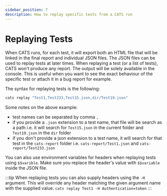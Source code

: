 ```yaml
---
sidebar_position: 7
description: How to replay specific tests from a CATS run
---
```


# Replaying Tests

When CATS runs, for each test, it will export both an HTML file that will be linked in the final report and individual JSON files. The JSON files can be used to replay tests at later times.
When replaying a test (or a list of tests), CATS won't produce any report. The output will be solely available in the console.
This is useful when you want to see the exact behaviour of the specific test or attach it in a bug report for example.

The syntax for replaying tests is the following:

```bash
cats replay "Test1,Test233,Test15.json,dir/Test19.json"
```

Some notes on the above example:
- test names can be separated by comma `,`
- if you provide a `.json` extension to a test name, that file will be search as a path i.e. it will search for `Test15.json` in the current folder and `Test19.json` in the `dir` folder
- if you don't provide a json extension to a test name, it will search for that test in the `cats-report` folder i.e. `cats-report/Test1.json` and `cats-report/Test233.json`

You can also use environment variables for headers when replaying tests using `$$varible`. Make sure you replace the header's value with `$$variable` inside the JSON file.

:::tip
When replaying tests you can also supply headers using the `-H` argument. This will override any header matching the given argument name with the supplied value.
`cats replay Test1 -H Authentication=token`
:::
